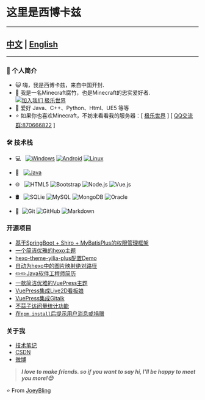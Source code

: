 # 这里是西博卡兹
---

## [中文](README.md) | [English](resource/README_EN.md)

---
### 🪪 个人简介
- 😺 嗨，我是西博卡兹，来自中国开封.
- 🌱 我是一名Minecraft腐竹，也是Minecraft的忠实爱好者. [![加入我们 极乐世界](https://img.shields.io/badge/加入我们-极乐世界-blue.svg "加入我们 极乐世界")](http://elysium.xyit.online "加入我们 极乐世界")
- 💬 爱好 Java、C++、Python、Html、UE5 等等
- ⭐ 如果你也喜欢Minecraft，不妨来看看我的服务器：[ [极乐世界](https://github.com/Cibocaz/Elysium) ] [ [QQ交流群:870666822](https://qm.qq.com/q/jq2Fp2tkQ2) ]

### 🛠️ 技术栈

- 💻 &#160; [![Windows](https://img.shields.io/badge/-Windows-333333?style=flat&logo=Windows&logoColor=FCC624)](https://www.microsoft.com/zh-cn/windows)
[![Android](https://img.shields.io/badge/-Android-333333?style=flat&logo=Android&logoColor=FCC624)](https://www.android.com/)
[![Linux](https://img.shields.io/badge/-Linux-333333?style=flat&logo=Linux&logoColor=FCC624)](https://www.linux.org/)
- 💾 &#160; [![Java](https://img.shields.io/badge/-Java-333333?style=flat&logo=java&logoColor=007396)](https://www.oracle.com/cn/java/)

- 🌐 &#160; ![HTML5](https://img.shields.io/badge/-HTML5-333333?style=flat&logo=HTML5)
![Bootstrap](https://img.shields.io/badge/-Bootstrap-333333?style=flat&logo=bootstrap&logoColor=563D7C)
![Node.js](https://img.shields.io/badge/-Node.js-333333?style=flat&logo=node.js)
![Vue.js](https://img.shields.io/badge/-VueJS-333333?style=flat&logo=Vue.js)
- 🛢 &#160; ![SQLie](https://img.shields.io/badge/-MySQL-333333?style=flat&logo=sqlite)
![MySQL](https://img.shields.io/badge/-MySQL-333333?style=flat&logo=mysql)
![MongoDB](https://img.shields.io/badge/-MongoDB-333333?style=flat&logo=mongodb)
![Oracle](https://img.shields.io/badge/-Oracle-333333?style=flat&logo=Oracle)
- 🔧 &#160;![Git](https://img.shields.io/badge/-Git-333333?style=flat&logo=git)
![GitHub](https://img.shields.io/badge/-GitHub-333333?style=flat&logo=github)
![Markdown](https://img.shields.io/badge/-Markdown-333333?style=flat&logo=markdown)

### 开源项目
- [基于SpringBoot + Shiro + MyBatisPlus的权限管理框架](https://github.com/JoeyBling/bootplus)
- [一个简洁优雅的hexo主题](https://github.com/JoeyBling/hexo-theme-yilia-plus)
- [hexo-theme-yilia-plus配置Demo](https://github.com/JoeyBling/yilia-plus-demo)
- [自动为hexo中的图片映射绝对路径](https://github.com/JoeyBling/hexo-filter-image)
- [✏️✏️Java软件工程师简历](https://github.com/JoeyBling/cv)
- [一款简洁优雅的VuePress主题](https://github.com/JoeyBling/vuepress-theme-yilia-plus)
- [VuePress集成Live2D看板娘](https://github.com/JoeyBling/vuepress-plugin-helper-live2d)
- [VuePress集成Gitalk](https://github.com/JoeyBling/vuepress-plugin-mygitalk)
- [不蒜子访问量统计功能](https://github.com/JoeyBling/busuanzi.pure.js)
- [在`npm install`后提示用户消息或捐赠](https://github.com/JoeyBling/openteam-postinstall)

### 关于我
- [技术笔记](https://zhousiwei.gitee.io/ibooks/)
- [CSDN](https://zhousiwei.blog.csdn.net/)
- [微博](http://weibo.com/jayinfo)

> ***I love to make friends. so if you want to say hi, I'll be happy to meet you more!😊***

⭐️ From [JoeyBling](https://github.com/JoeyBling)
